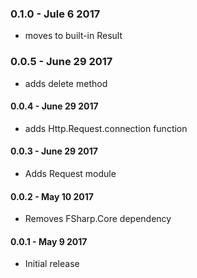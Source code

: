 ### 0.1.0 - Jule 6 2017
* moves to built-in Result

### 0.0.5 - June 29 2017
* adds delete method

#### 0.0.4 - June 29 2017
* adds Http.Request.connection function

#### 0.0.3 - June 29 2017
* Adds Request module

#### 0.0.2 - May 10 2017
* Removes FSharp.Core dependency

#### 0.0.1 - May 9 2017
* Initial release
